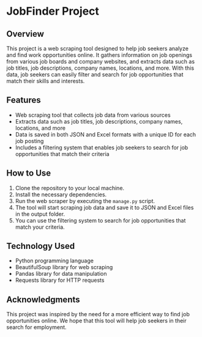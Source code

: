 # JobFinder Project

## Overview

This project is a web scraping tool designed to help job seekers analyze and find work opportunities online. It gathers information on job openings from various job boards and company websites, and extracts data such as job titles, job descriptions, company names, locations, and more. With this data, job seekers can easily filter and search for job opportunities that match their skills and interests.

## Features

- Web scraping tool that collects job data from various sources
- Extracts data such as job titles, job descriptions, company names, locations, and more
- Data is saved in both JSON and Excel formats with a unique ID for each job posting
- Includes a filtering system that enables job seekers to search for job opportunities that match their criteria

## How to Use

1. Clone the repository to your local machine.
2. Install the necessary dependencies.
3. Run the web scraper by executing the `manage.py` script.
4. The tool will start scraping job data and save it to JSON and Excel files in the output folder.
5. You can use the filtering system to search for job opportunities that match your criteria.

## Technology Used

- Python programming language
- BeautifulSoup library for web scraping
- Pandas library for data manipulation
- Requests library for HTTP requests

## Acknowledgments

This project was inspired by the need for a more efficient way to find job opportunities online. We hope that this tool will help job seekers in their search for employment.

